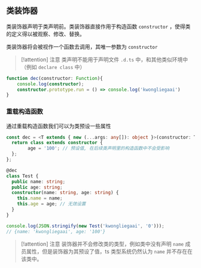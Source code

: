 ## 类装饰器

类装饰器声明于类声明前。类装饰器直接作用于构造函数 `constructor` ，使得类的定义得以被观察、修改、替换。

类装饰器将会被视作一个函数去调用，其唯一参数为 `constructor`

> [!attention] 注意
> 类声明不能用于声明文件 `.d.ts` 中，和其他类似环境中（例如 `declare class` 中）

```ts
function dec(constructor: Function){
	console.log(constructor);
	constructor.prototype.run = () => console.log('kwongliegaai')
}
```

### 重载构造函数

通过重载构造函数我们可以为类预设一些属性

```ts
const dec = <T extends { new (...args: any[]): object }>(constructor: T) => {
  return class extends constructor {
		age = '100'; // 预设值, 在后续类声明里的构造函数中不会受影响
  };
};

@dec
class Test {
  public name: string;
  public age: string;
  constructor(name: string, age: string) {
    this.name = name;
    this.age = age; // 无效设置
  }
}

console.log(JSON.stringify(new Test('kwongliegaai', '0')));
// {name: 'kwongliegaai', age: '100'}
```


> [!attention] 注意
> 装饰器并不会修改类的类型，例如类中没有声明 `name` 成员属性，但是装饰器为其预设了值，ts 类型系统仍然认为 `name` 并不存在在该类中。